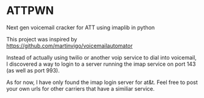 # ATTPWN
Next gen voicemail cracker for ATT using imaplib in python

This project was inspired by https://github.com/martinvigo/voicemailautomator

Instead of actually using twilio or another voip service to dial into voicemail, I discovered a way to login to a server running the imap service on port 143 (as well as port 993). 

As for now, I have only found the imap login server for at&t. Feel free to post your own urls for other carriers that have a similiar service. 

